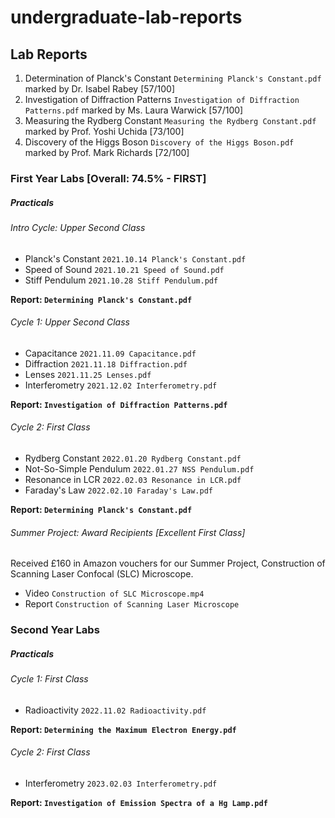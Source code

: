 # undergraduate-lab-reports

## Lab Reports

1. Determination of Planck's Constant `Determining Planck's Constant.pdf`
   marked by Dr. Isabel Rabey [57/100]
2. Investigation of Diffraction Patterns `Investigation of Diffraction Patterns.pdf`
   marked by Ms. Laura Warwick [57/100]
3. Measuring the Rydberg Constant `Measuring the Rydberg Constant.pdf`
   marked by Prof. Yoshi Uchida [73/100]
4. Discovery of the Higgs Boson `Discovery of the Higgs Boson.pdf`
   marked by Prof. Mark Richards [72/100]

### First Year Labs [Overall: 74.5% - FIRST]

##### Practicals

###### Intro Cycle: Upper Second Class

- Planck's Constant `2021.10.14 Planck's Constant.pdf`
- Speed of Sound `2021.10.21 Speed of Sound.pdf`
- Stiff Pendulum `2021.10.28 Stiff Pendulum.pdf`

**Report: `Determining Planck's Constant.pdf`**

###### Cycle 1: Upper Second Class

- Capacitance `2021.11.09 Capacitance.pdf`
- Diffraction `2021.11.18 Diffraction.pdf`
- Lenses `2021.11.25 Lenses.pdf`
- Interferometry `2021.12.02 Interferometry.pdf`

**Report: `Investigation of Diffraction Patterns.pdf`**

###### Cycle 2: First Class

- Rydberg Constant `2022.01.20 Rydberg Constant.pdf`
- Not-So-Simple Pendulum `2022.01.27 NSS Pendulum.pdf`
- Resonance in LCR `2022.02.03 Resonance in LCR.pdf`
- Faraday's Law `2022.02.10 Faraday's Law.pdf`

**Report: `Determining Planck's Constant.pdf`**

###### Summer Project: Award Recipients [Excellent First Class]

Received £160 in Amazon vouchers for our Summer Project, Construction of Scanning Laser Confocal (SLC) Microscope.

- Video `Construction of SLC Microscope.mp4`
- Report `Construction of Scanning Laser Microscope`

### Second Year Labs

##### Practicals

###### Cycle 1: First Class

- Radioactivity `2022.11.02 Radioactivity.pdf`

**Report: `Determining the Maximum Electron Energy.pdf`**

###### Cycle 2: First Class

- Interferometry `2023.02.03 Interferometry.pdf`

**Report: `Investigation of Emission Spectra of a Hg Lamp.pdf`**